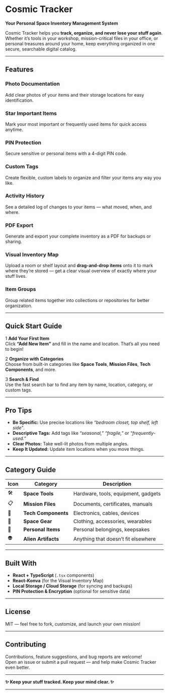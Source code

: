 # Cosmic Tracker

**Your Personal Space Inventory Management System**

Cosmic Tracker helps you **track, organize, and never lose your stuff again**.  
Whether it’s tools in your workshop, mission-critical files in your office, or personal treasures around your home, keep everything organized in one secure, searchable digital catalog.

---

## Features

###  **Photo Documentation**
Add clear photos of your items and their storage locations for easy identification.

###  **Star Important Items**
Mark your most important or frequently used items for quick access anytime.

###  **PIN Protection**
Secure sensitive or personal items with a 4-digit PIN code.

###  **Custom Tags**
Create flexible, custom labels to organize and filter your items any way you like.

###  **Activity History**
See a detailed log of changes to your items — what moved, when, and where.

###  **PDF Export**
Generate and export your complete inventory as a PDF for backups or sharing.

###  **Visual Inventory Map**
Upload a room or shelf layout and **drag-and-drop items** onto it to mark where they’re stored — get a clear visual overview of exactly where your stuff lives.

###  **Item Groups**
Group related items together into collections or repositories for better organization.

---

##  Quick Start Guide

1️ **Add Your First Item**  
Click **“Add New Item”** and fill in the name and location. That’s all you need to begin!

2️ **Organize with Categories**  
Choose from built-in categories like **Space Tools**, **Mission Files**, **Tech Components**, and more.

3️ **Search & Find**  
Use the fast search bar to find any item by name, location, category, or custom tags.

---

##  Pro Tips

- **Be Specific:** Use precise locations like *“bedroom closet, top shelf, left side”*.
- **Descriptive Tags:** Add tags like *“seasonal,” “fragile,”* or *“frequently-used.”*
- **Clear Photos:** Take well-lit photos from multiple angles.
- **Keep It Updated:** Update item locations when you move things.

---

## Category Guide

| Icon | Category | Description |
|------|-----------|-------------|
| 🛠️ | **Space Tools** | Hardware, tools, equipment, gadgets |
| 📋 | **Mission Files** | Documents, certificates, manuals |
| 🔧 | **Tech Components** | Electronics, cables, devices |
| 👕 | **Space Gear** | Clothing, accessories, wearables |
| 🎒 | **Personal Items** | Personal belongings, keepsakes |
| 👽 | **Alien Artifacts** | Anything that doesn’t fit elsewhere |

---

##  Built With

- **React + TypeScript** (`.tsx` components)
- **React-Konva** (for the Visual Inventory Map)
- **Local Storage / Cloud Storage** (for syncing and backups)
- **PIN Protection & Encryption** (optional for sensitive data)

---

##  License

MIT — feel free to fork, customize, and launch your own mission!

---

##  Contributing

Contributions, feature suggestions, and bug reports are welcome!  
Open an issue or submit a pull request — and help make Cosmic Tracker even better.

---

**✨ Keep your stuff tracked. Keep your mind clear. ✨**

---

